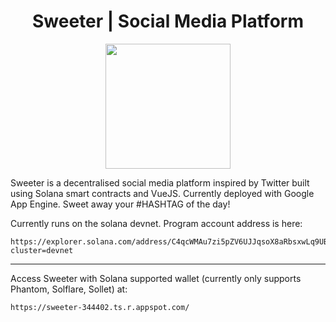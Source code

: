 <h1 align="center"> Sweeter | Social Media Platform </h1>
<p align="center">
  <img height="200" src="https://user-images.githubusercontent.com/50122869/158731180-fe896021-6df9-41cf-9757-ac2d3352ffe5.png">
</p>

Sweeter is a decentralised social media platform inspired by Twitter built using Solana smart contracts and VueJS. Currently deployed with Google App Engine. 
Sweet away your #HASHTAG of the day!

Currently runs on the solana devnet. Program account address is here: 
```
https://explorer.solana.com/address/C4qcWMAu7zi5pZV6UJJqsoX8aRbsxwLq9UB53EgfTwLz?cluster=devnet
```


<hr/>
Access Sweeter with Solana supported wallet (currently only supports Phantom, Solflare, Sollet) at:

```
https://sweeter-344402.ts.r.appspot.com/
```
